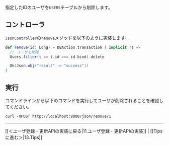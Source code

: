 指定したIDのユーザを`USERS`テーブルから削除します。

## コントローラ

`JsonController`の`remove`メソッドを以下のように実装します。

```scala
def remove(id: Long) = DBAction.transaction { implicit rs =>
  // ユーザを削除
  Users.filter(t => t.id === id.bind).delete

  Ok(Json.obj("result" -> "success"))
}
```

## 実行

コマンドラインから以下のコマンドを実行してユーザが削除されることを確認してください。

```
curl -XPOST http://localhost:9000/json/remove/1
```

----
[[＜ユーザ登録・更新APIの実装に戻る|11.ユーザ登録・更新APIの実装]] | [[Tipsに進む＞|13.Tips]]